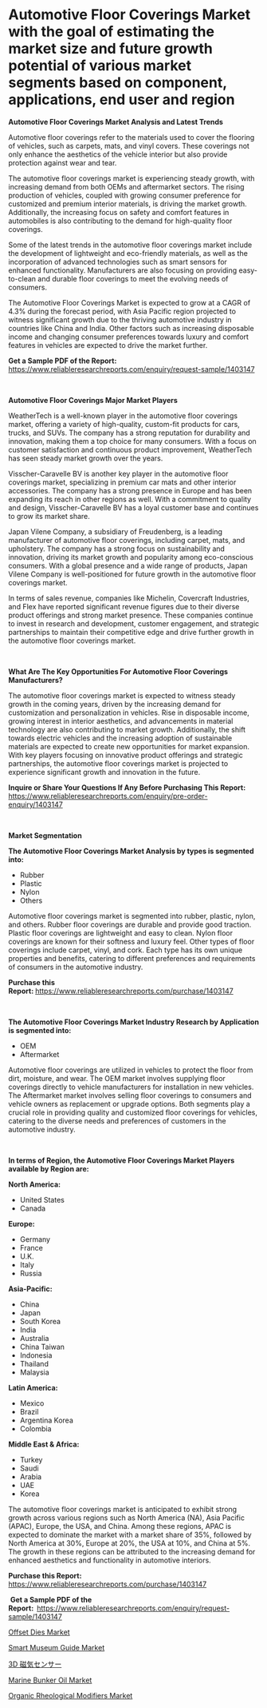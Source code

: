 <p><h1>Automotive Floor Coverings Market with the goal of estimating the market size and future growth potential of various market segments based on component, applications, end user and region</h1></p><p><strong>Automotive Floor Coverings Market Analysis and Latest Trends</strong></p>
<p><p>Automotive floor coverings refer to the materials used to cover the flooring of vehicles, such as carpets, mats, and vinyl covers. These coverings not only enhance the aesthetics of the vehicle interior but also provide protection against wear and tear.</p><p>The automotive floor coverings market is experiencing steady growth, with increasing demand from both OEMs and aftermarket sectors. The rising production of vehicles, coupled with growing consumer preference for customized and premium interior materials, is driving the market growth. Additionally, the increasing focus on safety and comfort features in automobiles is also contributing to the demand for high-quality floor coverings.</p><p>Some of the latest trends in the automotive floor coverings market include the development of lightweight and eco-friendly materials, as well as the incorporation of advanced technologies such as smart sensors for enhanced functionality. Manufacturers are also focusing on providing easy-to-clean and durable floor coverings to meet the evolving needs of consumers.</p><p>The Automotive Floor Coverings Market is expected to grow at a CAGR of 4.3% during the forecast period, with Asia Pacific region projected to witness significant growth due to the thriving automotive industry in countries like China and India. Other factors such as increasing disposable income and changing consumer preferences towards luxury and comfort features in vehicles are expected to drive the market further.</p></p>
<p><strong>Get a Sample PDF of the Report:&nbsp;</strong> <a href="https://www.reliableresearchreports.com/enquiry/request-sample/1403147">https://www.reliableresearchreports.com/enquiry/request-sample/1403147</a></p>
<p>&nbsp;</p>
<p><strong>Automotive Floor Coverings Major Market Players</strong></p>
<p><p>WeatherTech is a well-known player in the automotive floor coverings market, offering a variety of high-quality, custom-fit products for cars, trucks, and SUVs. The company has a strong reputation for durability and innovation, making them a top choice for many consumers. With a focus on customer satisfaction and continuous product improvement, WeatherTech has seen steady market growth over the years.</p><p>Visscher-Caravelle BV is another key player in the automotive floor coverings market, specializing in premium car mats and other interior accessories. The company has a strong presence in Europe and has been expanding its reach in other regions as well. With a commitment to quality and design, Visscher-Caravelle BV has a loyal customer base and continues to grow its market share.</p><p>Japan Vilene Company, a subsidiary of Freudenberg, is a leading manufacturer of automotive floor coverings, including carpet, mats, and upholstery. The company has a strong focus on sustainability and innovation, driving its market growth and popularity among eco-conscious consumers. With a global presence and a wide range of products, Japan Vilene Company is well-positioned for future growth in the automotive floor coverings market.</p><p>In terms of sales revenue, companies like Michelin, Covercraft Industries, and Flex have reported significant revenue figures due to their diverse product offerings and strong market presence. These companies continue to invest in research and development, customer engagement, and strategic partnerships to maintain their competitive edge and drive further growth in the automotive floor coverings market.</p></p>
<p>&nbsp;</p>
<p><strong>What Are The Key Opportunities For Automotive Floor Coverings Manufacturers?</strong></p>
<p><p>The automotive floor coverings market is expected to witness steady growth in the coming years, driven by the increasing demand for customization and personalization in vehicles. Rise in disposable income, growing interest in interior aesthetics, and advancements in material technology are also contributing to market growth. Additionally, the shift towards electric vehicles and the increasing adoption of sustainable materials are expected to create new opportunities for market expansion. With key players focusing on innovative product offerings and strategic partnerships, the automotive floor coverings market is projected to experience significant growth and innovation in the future.</p></p>
<p><strong>Inquire or Share Your Questions If Any Before Purchasing This Report:</strong> <a href="https://www.reliableresearchreports.com/enquiry/pre-order-enquiry/1403147">https://www.reliableresearchreports.com/enquiry/pre-order-enquiry/1403147</a></p>
<p>&nbsp;</p>
<p><strong>Market Segmentation</strong></p>
<p><strong>The Automotive Floor Coverings Market Analysis by types is segmented into:</strong></p>
<p><ul><li>Rubber</li><li>Plastic</li><li>Nylon</li><li>Others</li></ul></p>
<p><p>Automotive floor coverings market is segmented into rubber, plastic, nylon, and others. Rubber floor coverings are durable and provide good traction. Plastic floor coverings are lightweight and easy to clean. Nylon floor coverings are known for their softness and luxury feel. Other types of floor coverings include carpet, vinyl, and cork. Each type has its own unique properties and benefits, catering to different preferences and requirements of consumers in the automotive industry.</p></p>
<p><strong>Purchase this Report:&nbsp;</strong><a href="https://www.reliableresearchreports.com/purchase/1403147">https://www.reliableresearchreports.com/purchase/1403147</a></p>
<p>&nbsp;</p>
<p><strong>The Automotive Floor Coverings Market Industry Research by Application is segmented into:</strong></p>
<p><ul><li>OEM</li><li>Aftermarket</li></ul></p>
<p><p>Automotive floor coverings are utilized in vehicles to protect the floor from dirt, moisture, and wear. The OEM market involves supplying floor coverings directly to vehicle manufacturers for installation in new vehicles. The Aftermarket market involves selling floor coverings to consumers and vehicle owners as replacement or upgrade options. Both segments play a crucial role in providing quality and customized floor coverings for vehicles, catering to the diverse needs and preferences of customers in the automotive industry.</p></p>
<p>&nbsp;</p>
<p><strong>In terms of Region, the Automotive Floor Coverings Market Players available by Region are:</strong></p>
<p>
    <p> <strong> North America: </strong>
        <ul>
            <li>United States</li>
            <li>Canada</li>
        </ul>
        </p> 
    <p> <strong> Europe: </strong>
        <ul>
            <li>Germany</li>
            <li>France</li>
            <li>U.K.</li>
            <li>Italy</li>
            <li>Russia</li>
        </ul>
        </p> 
    <p> <strong> Asia-Pacific: </strong>
        <ul>
            <li>China</li>
            <li>Japan</li>
            <li>South Korea</li>
            <li>India</li>
            <li>Australia</li>
            <li>China Taiwan</li>
            <li>Indonesia</li>
            <li>Thailand</li>
            <li>Malaysia</li>
        </ul>
        </p> 
    <p> <strong> Latin America: </strong>
        <ul>
            <li>Mexico</li>
            <li>Brazil</li>
            <li>Argentina Korea</li>
            <li>Colombia</li>
        </ul>
        </p> 
    <p> <strong> Middle East & Africa: </strong>
        <ul>
            <li>Turkey</li>
            <li>Saudi</li>
            <li>Arabia</li>
            <li>UAE</li>
            <li>Korea</li>
        </ul>
    </p>
    </p>
<p><p>The automotive floor coverings market is anticipated to exhibit strong growth across various regions such as North America (NA), Asia Pacific (APAC), Europe, the USA, and China. Among these regions, APAC is expected to dominate the market with a market share of 35%, followed by North America at 30%, Europe at 20%, the USA at 10%, and China at 5%. The growth in these regions can be attributed to the increasing demand for enhanced aesthetics and functionality in automotive interiors.</p></p>
<p><strong>Purchase this Report: </strong><a href="https://www.reliableresearchreports.com/purchase/1403147">https://www.reliableresearchreports.com/purchase/1403147</a></p>
<p>&nbsp;<strong>Get a Sample PDF of the Report:&nbsp;&nbsp;</strong><a href="https://www.reliableresearchreports.com/enquiry/request-sample/1403147">https://www.reliableresearchreports.com/enquiry/request-sample/1403147</a></p>
<p><strong></strong></p>
<p><p><a href="https://github.com/eeaveuhhh/Market-Research-Report-List-1/blob/main/offset-dies-market.md">Offset Dies Market</a></p><p><a href="https://github.com/khayangel/Market-Research-Report-List-2/blob/main/smart-museum-guide-market.md">Smart Museum Guide Market</a></p><p><a href="https://medium.com/@liamdavis60/3d%E7%A3%81%E6%B0%97%E3%82%BB%E3%83%B3%E3%82%B5%E3%83%BC%E5%B8%82%E5%A0%B4-%E5%B8%82%E5%A0%B4cagr-%E5%B8%82%E5%A0%B4%E5%8B%95%E5%90%91-%E6%88%90%E9%95%B7%E6%88%A6%E7%95%A5%E3%81%B8%E3%81%AE%E6%B4%9E%E5%AF%9F-27c74bd6c8f5">3D 磁気センサー</a></p><p><a href="https://butternut-bug-553.notion.site/Marine-Bunker-Oil-Market-Size-and-Growth-Market-Segmentation-Regional-and-Country-Breakdowns-and--e9e9b2e623044939a77efe9f761a6c7e">Marine Bunker Oil Market</a></p><p><a href="https://view.publitas.com/reportprime-1/organic-rheological-modifiers-market-share-market-new-trends-analysis-report-by-type-by-application-by-end-use-by-region-and-segment-forecasts-2024-2031/">Organic Rheological Modifiers Market</a></p></p>